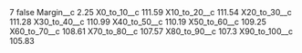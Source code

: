 <?xml version="1.0" encoding="UTF-8"?>
<CustomMetadata xmlns="http://soap.sforce.com/2006/04/metadata" xmlns:xsi="http://www.w3.org/2001/XMLSchema-instance" xmlns:xsd="http://www.w3.org/2001/XMLSchema">
    <label>7</label>
    <protected>false</protected>
    <values>
        <field>Margin__c</field>
        <value xsi:type="xsd:double">2.25</value>
    </values>
    <values>
        <field>X0_to_10__c</field>
        <value xsi:type="xsd:double">111.59</value>
    </values>
    <values>
        <field>X10_to_20__c</field>
        <value xsi:type="xsd:double">111.54</value>
    </values>
    <values>
        <field>X20_to_30__c</field>
        <value xsi:type="xsd:double">111.28</value>
    </values>
    <values>
        <field>X30_to_40__c</field>
        <value xsi:type="xsd:double">110.99</value>
    </values>
    <values>
        <field>X40_to_50__c</field>
        <value xsi:type="xsd:double">110.19</value>
    </values>
    <values>
        <field>X50_to_60__c</field>
        <value xsi:type="xsd:double">109.25</value>
    </values>
    <values>
        <field>X60_to_70__c</field>
        <value xsi:type="xsd:double">108.61</value>
    </values>
    <values>
        <field>X70_to_80__c</field>
        <value xsi:type="xsd:double">107.57</value>
    </values>
    <values>
        <field>X80_to_90__c</field>
        <value xsi:type="xsd:double">107.3</value>
    </values>
    <values>
        <field>X90_to_100__c</field>
        <value xsi:type="xsd:double">105.83</value>
    </values>
</CustomMetadata>
